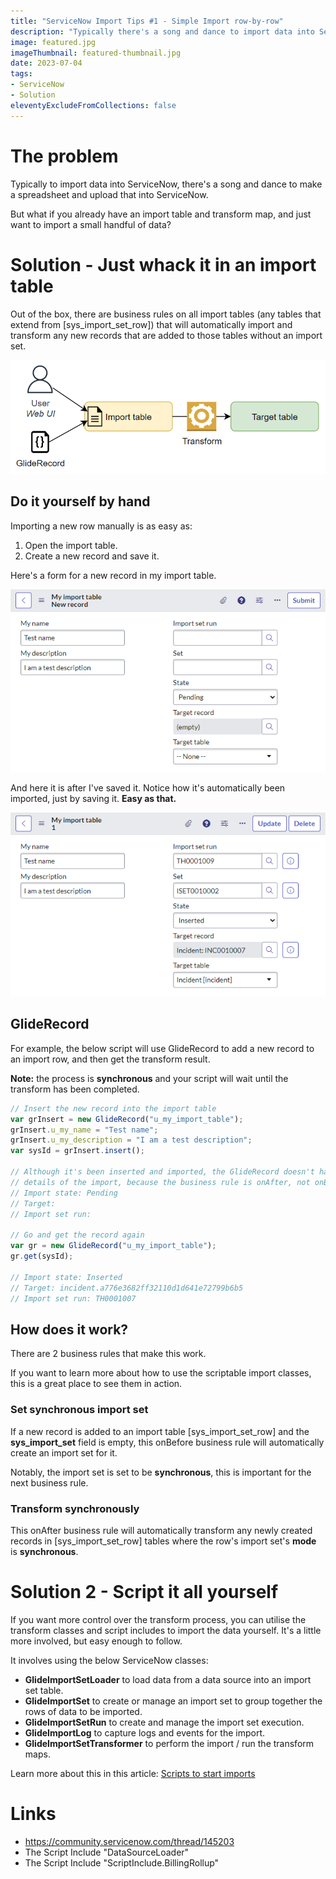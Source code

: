 ```yaml
---
title: "ServiceNow Import Tips #1 - Simple Import row-by-row"
description: "Typically there's a song and dance to import data into ServiceNow, but did you know that you can run imports faster and easier if the transform is already there?"
image: featured.jpg
imageThumbnail: featured-thumbnail.jpg
date: 2023-07-04
tags:
- ServiceNow
- Solution
eleventyExcludeFromCollections: false
---
```


# The problem
Typically to import data into ServiceNow, there's a song and dance to make a spreadsheet and upload that into ServiceNow.

But what if you already have an import table and transform map, and just want to import a small handful of data?

# Solution - Just whack it in an import table
Out of the box, there are business rules on all import tables (any tables that extend from [sys_import_set_row]) that will automatically import and transform any new records that are added to those tables without an import set.

[![Diagram to import a single row of data](diagram-single-record-import.png)](diagram-single-record-import.png)

## Do it yourself by hand
Importing a new row manually is as easy as:
1. Open the import table.
1. Create a new record and save it.

Here's a form for a new record in my import table.

[![Screenshot inserting a new record](screenshot-saving-before.png)](screenshot-saving-before.png)

And here it is after I've saved it. Notice how it's automatically been imported, just by saving it. **Easy as that.**

[![Screenshot after inserting a new record](./screenshot-saving-after.png)](./screenshot-saving-after.png)

## GlideRecord
For example, the below script will use GlideRecord to add a new record to an import row, and then get the transform result.

**Note:** the process is **synchronous** and your script will wait until the transform has been completed.

```js
// Insert the new record into the import table
var grInsert = new GlideRecord("u_my_import_table");
grInsert.u_my_name = "Test name";
grInsert.u_my_description = "I am a test description";
var sysId = grInsert.insert();

// Although it's been inserted and imported, the GlideRecord doesn't have the 
// details of the import, because the business rule is onAfter, not onBefore.
// Import state: Pending
// Target: 
// Import set run: 

// Go and get the record again
var gr = new GlideRecord("u_my_import_table");
gr.get(sysId);

// Import state: Inserted
// Target: incident.a776e3682ff32110d1d641e72799b6b5
// Import set run: TH0001007
```

## How does it work?
There are 2 business rules that make this work.

If you want to learn more about how to use the scriptable import classes, this is a great place to see them in action.

### Set synchronous import set
If a new record is added to an import table [sys_import_set_row] and the **sys_import_set** field is empty, this onBefore business rule will automatically create an import set for it.

Notably, the import set is set to be **synchronous**, this is important for the next business rule.

### Transform synchronously
This onAfter business rule will automatically transform any newly created records in [sys_import_set_row] tables where the row's import set's **mode** is **synchronous**.

# Solution 2 - Script it all yourself
If you want more control over the transform process, you can utilise the transform classes and script includes to import the data yourself. It's a little more involved, but easy enough to follow.

It involves using the below ServiceNow classes:
* **GlideImportSetLoader** to load data from a data source into an import set table.
* **GlideImportSet** to create or manage an import set to group together the rows of data to be imported.
* **GlideImportSetRun** to create and manage the import set execution.
* **GlideImportLog** to capture logs and events for the import.
* **GlideImportSetTransformer** to perform the import / run the transform maps.

Learn more about this in this article: [Scripts to start imports](posts/2023-07-04-sn-import-2-script-import-transform/)

# Links
* https://community.servicenow.com/thread/145203
* The Script Include "DataSourceLoader"
* The Script Include "ScriptInclude.BillingRollup"